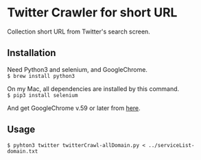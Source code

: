 # Twitter Crawler for short URL
Collection short URL from Twitter's search screen.

## Installation
Need Python3 and selenium, and GoogleChrome.  
`$ brew install python3`  
  
On my Mac, all dependencies are installed by this command.  
`$ pip3 install selenium`  

And get GoogleChrome v.59 or later from [here](https://www.google.com/chrome/browser/desktop/index.html).  

## Usage
`$ pyhton3 twitter twitterCrawl-allDomain.py < ../serviceList-domain.txt`
